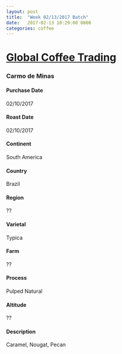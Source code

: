 ```yaml
---
layout: post
title:  "Week 02/13/2017 Batch"
date:   2017-02-13 10:29:00 0800
categories: coffee
---
```

# [Global Coffee Trading](http://www.globalcoffeetrading.com)

### Carmo de Minas
#### Purchase Date
02/10/2017
#### Roast Date
02/10/2017		
#### Continent
South America
#### Country
Brazil
#### Region
??
#### Varietal
Typica
#### Farm
??
#### Process
Pulped Natural
#### Altitude
??
#### Description
Caramel, Nougat, Pecan
